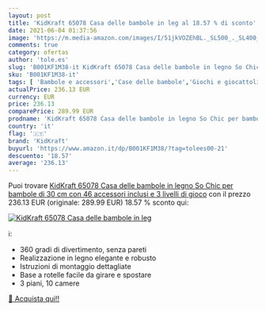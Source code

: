 ```yaml
---
layout: post
title: 'KidKraft 65078 Casa delle bambole in leg al 18.57 % di sconto'
date: 2021-06-04 01:37:56
image: 'https://m.media-amazon.com/images/I/51jkVOZEhBL._SL500_._SL400_.jpg'
comments: true
category: ofertas
author: 'tole.es'
slug: 'B001KF1M38-it KidKraft 65078 Casa delle bambole in legno So Chic per...'
sku: 'B001KF1M38-it'
tags: [ 'Bambole e accessori','Case delle bambole','Giochi e giocattoli','kidkraft', ]
actualPrice: 236.13 EUR
currency: EUR
price: 236.13
comparePrice: 289.99 EUR
prodname: 'KidKraft 65078 Casa delle bambole in legno So Chic per bambole di 30 cm con 46 accessori inclusi e 3 livelli di gioco'
country: 'it'
flag: '🇮🇹'
brand: 'KidKraft'
buyurl: 'https://www.amazon.it/dp/B001KF1M38/?tag=tolees00-21'
descuento: '18.57'
average: '236.13'
---
```


Puoi trovare [KidKraft 65078 Casa delle bambole in legno So Chic per bambole di 30 cm con 46 accessori inclusi e 3 livelli di gioco](https://www.amazon.it/dp/B001KF1M38/?tag=tolees00-21) con il prezzo 236.13 EUR (originale: 289.99 EUR) 18.57 % sconto qui:

[![KidKraft 65078 Casa delle bambole in leg](https://m.media-amazon.com/images/I/51jkVOZEhBL._SL500_._SL400_.jpg)](https://www.amazon.it/dp/B001KF1M38/?tag=tolees00-21)

ℹ️:

- 360 gradi di divertimento, senza pareti
- Realizzazione in legno elegante e robusto
- Istruzioni di montaggio dettagliate
- Base a rotelle facile da girare e spostare
- 3 piani, 10 camere

[🛒 Acquista qui!!](https://www.amazon.it/dp/B001KF1M38/?tag=tolees00-21)
